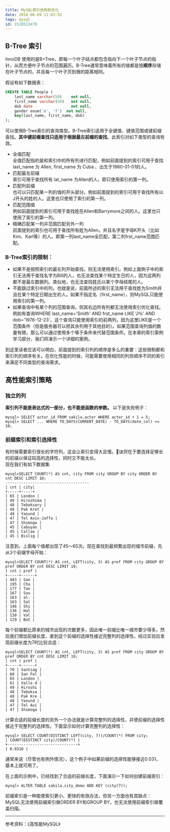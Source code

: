 ```yaml
---
title: MySQL索引结构和优化
date: 2018-06-09 11:03:52
tags: mysql
id: 1528513470
---
```

## B-Tree 索引
InnoDB 使用的是B+Tree，即每一个叶子结点都包含指向下一个叶子节点的指针，从而方便叶子节点的范围遍历。B-Tree通常意味着所有的值都是按**顺序**存储在叶子节点的，并且每一个叶子页到根的距离相同。

假设有如下数据表：
```sql
CREATE TABLE People (
    last_name varchar(50)    not null,
    first_name varchar(50)   not null,
    dob date                 not null,
    gender enum('m', 'f')  not null,
    key(last_name, first_name, dob)
);
```
可以使用B-Tree索引的查询类型。B-Tree索引适用于全键值、键值范围或键前缀查找。**其中键前缀查找只适用于根据最左前缀的查找**。此索引对如下类型的查询有效。

- 全值匹配  
  全值匹配指的是和索引中的所有列进行匹配，例如前面提到的索引可用于查找 last_name 为 Allen, first_name 为 Cuba 、出生于1960-01-01的人。
- 匹配最左前缀  
  索引可用于查找所有 lat_name 为Allen的人，即只使用索引的第一列。
- 匹配列前缀  
也可以只匹配某一列的值的开头部分。例如前面提到的索引可用于查找所有以J开头的姓的人。这里也只使用了索引的第一列。
- 匹配范围值  
例如前面提到的索引可用于查找姓在Allen和Barrymore之间的人。这里也只使用了索引的第一列。
- 精确匹配某一列并范围匹配另外一列  
前面提到的索引也可用于查找所有姓为Allen，并且名字是字母K开头（比如Kim、Karl等）的人。即第一列last_name全匹配，第二列frst_name范围匹配。

### B-Tree索引的限制：
- 如果不是按照索引的最左列开始查找，则无法使用索引。例如上面例子中的索引无法用于查找名字为Bill的人，也无法查找某个特定生日的人，因为这两列都不是最左数据列。类似地，也无法查找姓氏以某个字母结尾的人。
- 不能跳过索引中的列。也就是说，前面所述的索引无法用于查找姓为Smith并且在某个特定日期出生的人。如果不指定名（first_name），则MySQL只能使用索引的第一列。
- 如果查询中有某个列的范围查询，则其右边所有列都无法使用索引优化查找。例如有查询WHERE last_name='Smith' AND frst_name LIKE 'J％' AND dob='1976-12-23'，这个查询只能使用索引的前两列，因为这里LIKE是一个范围条件（但是服务器可以把其余列用于其他目的）。如果范围查询列值的数量有限，那么可以通过使用多个等于条件来代替范围条件。在本章的索引案例学习部分，我们将演示一个详细的案例。

到这里读者应该可以明白，前面提到的索引列的顺序是多么的重要：这些限制都和索引列的顺序有关。在优化性能的时候，可能需要使用相同的列但顺序不同的索引来满足不同类型的查询需求。

## 高性能索引策略
### 独立的列
**索引列不能是表达式的一部分，也不能是函数的参数。** 以下是失败例子：
```
mysql> SELECT actor_id FROM sakila.actor WHERE actor_id + 1 = 5;
mysql> SELECT ... WHERE TO_DAYS(CURRENT_DATE) - TO_DAYS(date_col) <= 10;
```

### 前缀索引和索引选择性
有时候需要索引很长的字符列，这会让索引变得大且慢。诀窍在于要选择足够长的前缀以保证较高的选择性，同时又不能太长。  
现在我们有如下数据集
```
mysql>SELECT COUNT(*) AS cnt, city FROM city GROUP BY city ORDER BY cnt DESC LIMIT 10;
-------------------------------------
| cnt | city|
+-----+-----+
| 65 | London |
| 49 | Hiroshima |
| 48 | Teboksary |
| 48 | Pak Kret |
| 48 | Yaound |
| 47 | Tel Aviv-Jaffa |
| 47 | Shimoga |
| 45 | Cabuyao |
| 45 | Callao |
| 45 | Bislig |
```
注意到，上面每个值都出现了45～65次。现在查找到最频繁出现的城市前缀，先从3个前缀字母开始：
```
mysql>SELECT COUNT(*) AS cnt, LEFT(city, 3) AS pref FROM city GROUP BY pref ORDER BY cnt DESC LIMIT 10;
| cnt | pref |
+-----+------+
| 483 | San |
| 195 | Cha |
| 177 | Tan |
| 167 | Sou |
| 163 | al- |
| 163 | Sal |
| 146 | Shi |
| 136 | Hal |
| 130 | Val |
| 129 | Bat |
```
每个前缀都比原来的城市出现的次数更多，因此唯一前缀比唯一城市要少得多。然后我们增加前缀长度，直到这个前缀的选择性接近完整列的选择性。经过实验后发现前缀长度为7时比较合适：
```
mysql>SELECT COUNT(*) AS cnt, LEFT(city, 3) AS pref FROM city GROUP BY pref ORDER BY cnt DESC LIMIT 10;
| cnt | pref |
+-----+------+
| 70 | Santiag |
| 68 | San Fel |
| 65 | London |
| 61 | Valle d |
| 49 | Hiroshi |
| 48 | Teboksa |
| 48 | Pak Kre |
| 48 | Yaound |
| 47 | Tel Avi |
| 47 | Shimoga |
```
计算合适的前缀长度的另外一个办法就是计算完整列的选择性，并使前缀的选择性接近于完整列的选择性。下面显示如何计算完整列的选择性：
```
mysql> SELECT COUNT(DISTINCT LEFT(city, 7))/COUNT(*) FROM city;
| COUNT(DISTINCT city)/COUNT(*) |
+-------------------------------+
| 0.0310 |
```
通常来说（尽管也有例外情况），这个例子中如果前缀的选择性能够接近0.031，基本上就可用了。

在上面的示例中，已经找到了合适的前缀长度，下面演示一下如何创建前缀索引：
```
mysql> ALTER TABLE sakila.city_demo ADD KEY (city(7));
```
前缀索引是一种能使索引更小、更快的有效办法，但另一方面也有其缺点：MySQL无法使用前缀索引做ORDER BY和GROUP BY，也无法使用前缀索引做覆盖扫描。


--------------------------
参考资料：《高性能MySQL》